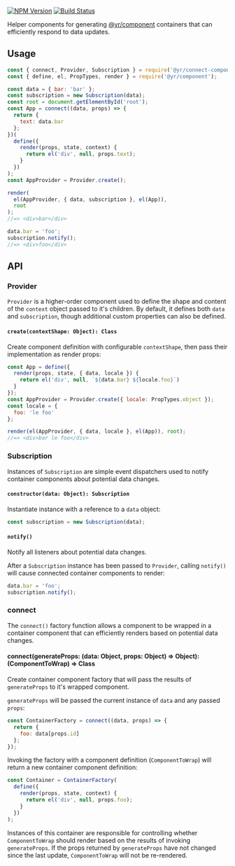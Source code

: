 [![NPM Version](https://img.shields.io/npm/v/@yr/connect-component.svg?style=flat)](https://npmjs.org/package/@yr/connect-component)
[![Build Status](https://img.shields.io/travis/YR/connect-component.svg?style=flat)](https://travis-ci.org/YR/connect-component?branch=master)

Helper components for generating [@yr/component](https://github.com/YR/component) containers that can efficiently respond to data updates.

## Usage

```js
const { connect, Provider, Subscription } = require('@yr/connect-component');
const { define, el, PropTypes, render } = require('@yr/component');

const data = { bar: 'bar' };
const subscription = new Subscription(data);
const root = document.getElementById('root');
const App = connect((data, props) => {
  return {
    text: data.bar
  };
})(
  define({
    render(props, state, context) {
      return el('div', null, props.text);
    }
  })
);
const AppProvider = Provider.create();

render(
  el(AppProvider, { data, subscription }, el(App)),
  root
);
//=> <div>bar</div>

data.bar = 'foo';
subscription.notify();
//=> <div>foo</div>
```

## API

### Provider
`Provider` is a higher-order component used to define the shape and content of the `context` object passed to it's children. By default, it defines both `data` and `subscription`, though additional custom properties can also be defined.

#### `create(contextShape: Object): Class`
Create component definition with configurable `contextShape`, then pass their implementation as render props:

```js
const App = define({
  render(props, state, { data, locale }) {
    return el('div', null, `${data.bar} ${locale.foo}`)
  }
});
const AppProvider = Provider.create({ locale: PropTypes.object });
const locale = {
  foo: 'le foo'
};

render(el(AppProvider, { data, locale }, el(App)), root);
//=> <div>bar le foo</div>
```

### Subscription
Instances of `Subscription` are simple event dispatchers used to notify container components about potential data changes.

#### `constructor(data: Object): Subscription`
Instantiate instance with a reference to a `data` object:

```js
const subscription = new Subscription(data);
```

#### `notify()`
Notify all listeners about potential data changes.

After a `Subscription` instance has been passed to `Provider`, calling `notify()` will cause connected container components to render:

```js
data.bar = 'foo';
subscription.notify();
```

### connect
The `connect()` factory function allows a component to be wrapped in a container component that can efficiently renders based on potential data changes.

#### connect(generateProps: (data: Object, props: Object) => Object): (ComponentToWrap) => Class
Create container component factory that will pass the results of `generateProps` to it's wrapped component.

`generateProps` will be passed the current instance of `data` and any passed `props`:

```js
const ContainerFactory = connect((data, props) => {
  return {
    foo: data[props.id]
  };
});
```

Invoking the factory with a component definition (`ComponentToWrap`) will return a new container component definition:

```js
const Container = ContainerFactory(
  define({
    render(props, state, context) {
      return el('div', null, props.foo);
    }
  })
);
```

Instances of this container are responsible for controlling whether `ComponentToWrap` should render based on the results of invoking `generateProps`. If the props returned by `generateProps` have not changed since the last update, `ComponentToWrap` will not be re-rendered.
